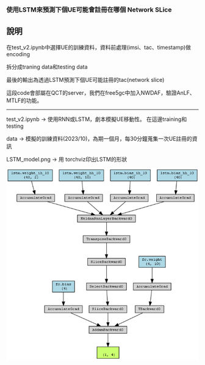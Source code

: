 ### 使用LSTM來預測下個UE可能會註冊在哪個 Network SLice

## 說明

在test_v2.ipynb中選擇UE的訓練資料，資料前處理(imsi、tac、timestamp)做encoding

拆分成traning data和testing data

最後的輸出為透過LSTM預測下個UE可能註冊的tac(network slice)

這段code會部屬在QCT的server，我們在free5gc中加入NWDAF，驗證AnLF、MTLF的功能。

****

test_v2.ipynb -> 使用RNN或LSTM，劇本模擬UE移動性。
                 在這邊training和testing

data          -> 模擬的訓練資料(2023/10)，為期一個月，每30分鐘蒐集一次UE註冊的資訊

LSTM_model.png -> 用 torchviz印出LSTM的形狀

![image LSTM_structure](https://github.com/Eat-Apple-Again/2023QCT_LSTM/blob/main/LSTM_model.png?raw=true)